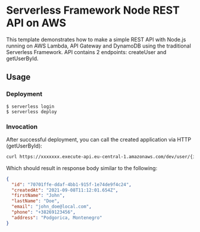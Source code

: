 <!--
title: 'AWS-NODE-REST-API-PROJECT'
description: 'This template demonstrates how to make a simple REST API with Node.js running on AWS Lambda, API Gateway and DynamoDB using the traditional Serverless Framework. API contains 2 endpoints: createUser and getUserById.'
layout: Doc
framework: v2
platform: AWS
language: nodeJS
priority: 1
authorName: 'Fran Camaj'
-->

# Serverless Framework Node REST API on AWS

This template demonstrates how to make a simple REST API with Node.js running on AWS Lambda, API Gateway and DynamoDB using the traditional Serverless Framework. API contains 2 endpoints: createUser and getUserById.

## Usage

### Deployment

```
$ serverless login
$ serverless deploy
```

### Invocation

After successful deployment, you can call the created application via HTTP (getUserById):

```bash
curl https://xxxxxxx.execute-api.eu-central-1.amazonaws.com/dev/user/{id}
```

Which should result in response body similar to the following:

```json
{
  "id": "70701ffe-ddaf-4bb1-915f-1e74de9f4c24",
  "createdAt": "2021-09-08T11:12:01.654Z",
  "firstName": "John",
  "lastName": "Doe",
  "email": "john_doe@local.com",
  "phone": "+38269123456",
  "address": "Podgorica, Montenegro"
}
```
